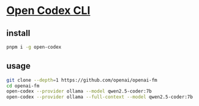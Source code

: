 # [Open Codex CLI](https://github.com/ymichael/open-codex)

## install

```sh
pnpm i -g open-codex
```

## usage

```sh
git clone --depth=1 https://github.com/openai/openai-fm
cd openai-fm
open-codex --provider ollama --model qwen2.5-coder:7b
open-codex --provider ollama --full-context --model qwen2.5-coder:7b
```

